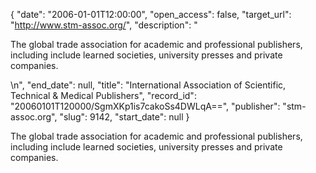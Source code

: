 {
  "date": "2006-01-01T12:00:00", 
  "open_access": false, 
  "target_url": "http://www.stm-assoc.org/", 
  "description": "<p>The global trade association for academic and professional publishers, including include learned societies, university presses and private companies.</p>\n", 
  "end_date": null, 
  "title": "International Association of  Scientific, Technical & Medical Publishers", 
  "record_id": "20060101T120000/SgmXKp1is7cakoSs4DWLqA==", 
  "publisher": "stm-assoc.org", 
  "slug": 9142, 
  "start_date": null
}

<p>The global trade association for academic and professional publishers, including include learned societies, university presses and private companies.</p>
